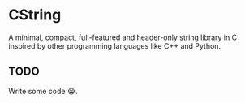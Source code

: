 # CString
A minimal, compact, full-featured and header-only string library in C inspired by other programming languages like C++ and Python.

## TODO
Write some code 😭.
